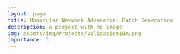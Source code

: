 ```yaml
---
layout: page
title: Monocular Nerwork Advaserial Patch Generation
description: a project with no image
img: assets/img/Projects/Validation10m.png
importance: 3
---
```


